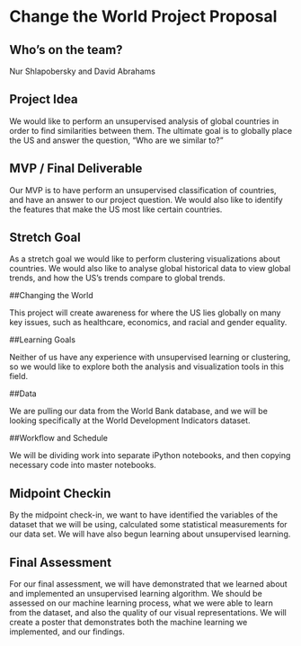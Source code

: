 # Change the World Project Proposal

## Who’s on the team?

Nur Shlapobersky and David Abrahams

## Project Idea

We would like to perform an unsupervised analysis of global countries in order to find similarities between them. The ultimate goal is to globally place the US and answer the question, “Who are we similar to?”

## MVP / Final Deliverable

Our MVP is to have perform an unsupervised classification of countries, and have an answer to our project question. We would also like to identify the features that make the US most like certain countries.

## Stretch Goal

As a stretch goal we would like to perform clustering visualizations about countries. We would also like to analyse global historical data to view global trends, and how the US’s trends compare to global trends.

##Changing the World

This project will create awareness for where the US lies globally on many key issues, such as healthcare, economics, and racial and gender equality.

##Learning Goals

Neither of us have any experience with unsupervised learning or clustering, so we would like to explore both the analysis and visualization tools in this field.

##Data

We are pulling our data from the World Bank database, and we will be looking specifically at the World Development Indicators dataset.

##Workflow and Schedule

We will be dividing work into separate iPython notebooks, and then copying necessary code into master notebooks.

## Midpoint Checkin

By the midpoint check-in, we want to have identified the variables of the dataset that we will be using, calculated some statistical measurements for our data set. We will have also begun learning about unsupervised learning.

## Final Assessment

For our final assessment, we will have demonstrated that we learned about and implemented an unsupervised learning algorithm. We should be assessed on our machine learning process, what we were able to learn from the dataset, and also the quality of our visual representations. We will create a poster that demonstrates both the machine learning we implemented, and our findings.
